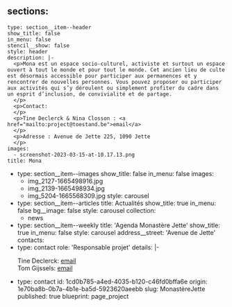 sections:
  -
    type: section__item--header
    show_title: false
    in_menu: false
    stencil__show: false
    style: header
    description: |-
      <p>Mona est un espace socio-culturel, activiste et surtout un espace ouvert à tout le monde et pour tout le monde. Cet ancien lieu de culte est désormais accessible pour participer aux permanences et y rencontrer de nouvelles personnes. Vous pouvez proposer ou participer aux activités qui s’y déroulent ou simplement profiter du cadre dans un esprit d’inclusion, de convivialité et de partage.
      </p>
      <p>Contact:
      </p>
      <p>Tine Declerck & Nina Closson : <a href="mailto:project@toestand.be">email</a>
      </p>
      <p>Adresse : Avenue de Jette 225, 1090 Jette
      </p>
    images:
      - screenshot-2023-03-15-at-10.17.13.png
    title: Mona
  -
    type: section__item--images
    show_title: false
    in_menu: false
    images:
      - img_2127-1665498916.jpg
      - img_2139-1665498934.jpg
      - img_5204-1665568309.jpg
    style: carousel
  -
    type: section__item--articles
    title: Actualités
    show_title: true
    in_menu: false
    bg__image: false
    style: carousel
    collection:
      - news
  -
    type: section__item--weekly
    title: 'Agenda Monastère Jette'
    show_title: true
    in_menu: false
    style: carousel
address__street: 'Avenue de Jette'
contacts:
  -
    type: contact
    role: 'Responsable projet'
    details: |-
      <p>Tine Declerck: <a href="mailto:tine@toestand.be">email<br></a>Tom Gijssels: <a href="mailto:tom@toestand.be">email</a>
      </p>
  -
    type: contact
id: 1cd0b785-a4ed-4035-b120-c46fd0bffa6e
origin: 1e70ba8b-0b7a-4b1e-ba5d-5923620aeebb
slug: MonastèreJette
published: true
blueprint: page_project
